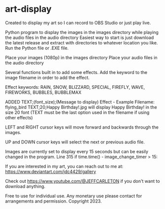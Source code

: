 # art-display

Created to display my art so I can record to OBS Studio or just play live.

Python program to display the images in the images directory while playing the audio files in the audio directory
Easiest way to start is just download the latest release and extract with directories to whatever location you like. Run the Python file or .EXE file.

Place your images (1080p) in the images directory
Place your audio files in the audio directory

Several functions built in to add some effects. Add the keyword to the image filename in order to add the effect.

Effect keywords: RAIN, SNOW, BLIZZARD, SPECIAL, FIREFLY, WAVE, FIREWORKS, BUBBLES, BUBBLEMAX

ADDED TEXT;(font_size);(Message to display) Effect - Example Filename: flying_bird TEXT;20;Happy Birthday!.jpg will display Happy Birthday! in the size 20 font
(TEXT must be the last option used in the filename if using other effects)

LEFT and RIGHT cursor keys will move forward and backwards through the images.

UP and DOWN cursor keys will select the next or previous audio file.

Images are currently set to display every 15 seconds but can be easily changed in the program. Line 315    if time.time() - image_change_timer > 15:

If you are interested in my art, you can reach out to me at: https://www.deviantart.com/jdc4429/gallery

Check out https://www.youtube.com/@JEFFCARLETON if you don't want to download anything.

Free to use for individual use.  Any monetary use please contact for arrangements and permission. Copyright 2023.
